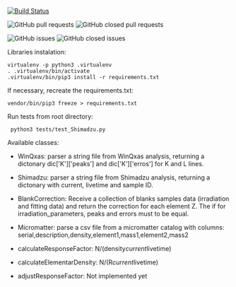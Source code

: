 [![Build Status](https://travis-ci.org/thiagogomesverissimo/eas.svg?branch=master)](https://travis-ci.org/thiagogomesverissimo/eas)

![GitHub pull requests](https://img.shields.io/github/issues-pr-raw/thiagogomesverissimo/eas.svg) 
![GitHub closed pull requests](https://img.shields.io/github/issues-pr-closed-raw/thiagogomesverissimo/eas.svg)

![GitHub issues](https://img.shields.io/github/issues/thiagogomesverissimo/eas.svg) 
![GitHub closed issues](https://img.shields.io/github/issues-closed/thiagogomesverissimo/eas.svg)


Libraries instalation:

    virtualenv -p python3 .virtualenv 
    . .virtualenv/bin/activate
    .virtualenv/bin/pip3 install -r requirements.txt

If necessary, recreate the requirements.txt:

    vendor/bin/pip3 freeze > requirements.txt

Run tests from root directory:

     python3 tests/test_Shimadzu.py

Available classes:

 - WinQxas: parser a string file from WinQxas analysis, returning a dictonary dic['K']['peaks'] and 
 dic['K']['erros'] for K and L lines.

 - Shimadzu: parser a string file from Shimadzu analysis, returning a dictonary with current, livetime and sample ID.

 - BlankCorrection: Receive a collection of blanks samples data (irradiation and fitting data) 
    and return the correction for each element Z. The if for irradiation_parameters, 
    peaks and errors must to be equal.

 - Micromatter: parse a csv file from a micromatter catalog with columns: serial,description,density,element1,mass1,element2,mass2

 - calculateResponseFactor: N/(density*current*livetime)
 
 - calculateElementarDensity: N/(R*current*livetime)

 - adjustResponseFactor: Not implemented yet





